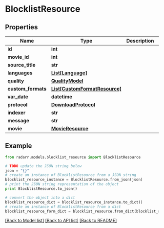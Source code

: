 # BlocklistResource


## Properties

Name | Type | Description | Notes
------------ | ------------- | ------------- | -------------
**id** | **int** |  | [optional] 
**movie_id** | **int** |  | [optional] 
**source_title** | **str** |  | [optional] 
**languages** | [**List[Language]**](Language.md) |  | [optional] 
**quality** | [**QualityModel**](QualityModel.md) |  | [optional] 
**custom_formats** | [**List[CustomFormatResource]**](CustomFormatResource.md) |  | [optional] 
**var_date** | **datetime** |  | [optional] 
**protocol** | [**DownloadProtocol**](DownloadProtocol.md) |  | [optional] 
**indexer** | **str** |  | [optional] 
**message** | **str** |  | [optional] 
**movie** | [**MovieResource**](MovieResource.md) |  | [optional] 

## Example

```python
from radarr.models.blocklist_resource import BlocklistResource

# TODO update the JSON string below
json = "{}"
# create an instance of BlocklistResource from a JSON string
blocklist_resource_instance = BlocklistResource.from_json(json)
# print the JSON string representation of the object
print BlocklistResource.to_json()

# convert the object into a dict
blocklist_resource_dict = blocklist_resource_instance.to_dict()
# create an instance of BlocklistResource from a dict
blocklist_resource_form_dict = blocklist_resource.from_dict(blocklist_resource_dict)
```
[[Back to Model list]](../README.md#documentation-for-models) [[Back to API list]](../README.md#documentation-for-api-endpoints) [[Back to README]](../README.md)


